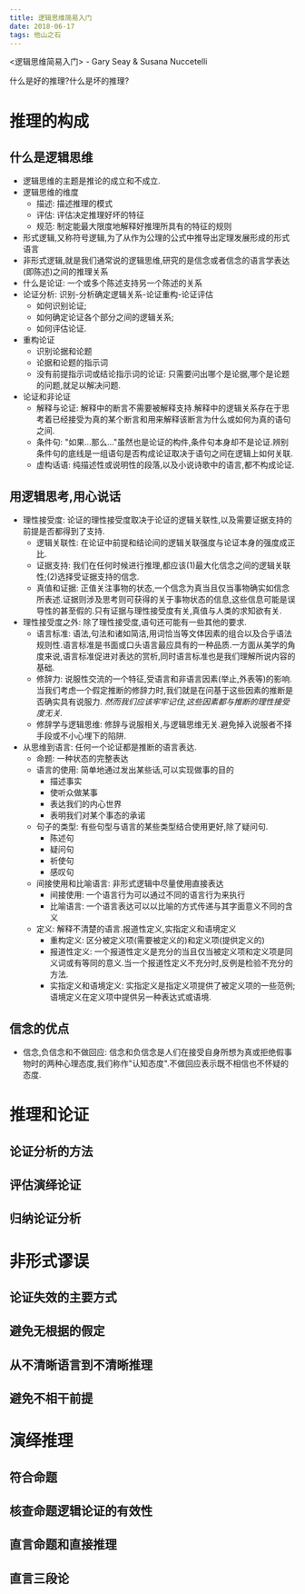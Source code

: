 ```yaml
---
title: 逻辑思维简易入门
date: 2018-06-17
tags: 他山之石
---
```


<逻辑思维简易入门> - Gary Seay & Susana Nuccetelli

什么是好的推理?什么是坏的推理?

<!-- more -->

# 推理的构成

## 什么是逻辑思维

* 逻辑思维的主题是推论的成立和不成立.
* 逻辑思维的维度
    * 描述: 描述推理的模式
    * 评估: 评估决定推理好坏的特征
    * 规范: 制定能最大限度地解释好推理所具有的特征的规则
* 形式逻辑,又称符号逻辑,为了从作为公理的公式中推导出定理发展形成的形式语言
* 非形式逻辑,就是我们通常说的逻辑思维,研究的是信念或者信念的语言学表达(即陈述)之间的推理关系
* 什么是论证: 一个或多个陈述支持另一个陈述的关系
* 论证分析: 识别-分析确定逻辑关系-论证重构-论证评估
    * 如何识别论证;
    * 如何确定论证各个部分之间的逻辑关系;
    * 如何评估论证.
* 重构论证
    * 识别论据和论题
    * 论据和论题的指示词
    * 没有前提指示词或结论指示词的论证: 只需要问出哪个是论据,哪个是论题的问题,就足以解决问题.
* 论证和非论证
    * 解释与论证: 解释中的断言不需要被解释支持.解释中的逻辑关系存在于思考着已经接受为真的某个断言和用来解释该断言为什么或如何为真的语句之间.
    * 条件句: "如果...那么..."虽然也是论证的构件,条件句本身却不是论证.辨别条件句的底线是一组语句是否构成论证取决于语句之间在逻辑上如何关联.
    * 虚构话语: 纯描述性或说明性的段落,以及小说诗歌中的语言,都不构成论证.

## 用逻辑思考,用心说话

* 理性接受度: 论证的理性接受度取决于论证的逻辑关联性,以及需要证据支持的前提是否都得到了支持.
    * 逻辑关联性: 在论证中前提和结论间的逻辑关联强度与论证本身的强度成正比.
    * 证据支持: 我们在任何时候进行推理,都应该(1)最大化信念之间的逻辑关联性;(2)选择受证据支持的信念.
    * 真值和证据: 正值关注事物的状态,一个信念为真当且仅当事物确实如信念所表述.证据则涉及思考则可获得的关于事物状态的信息,这些信息可能是误导性的甚至假的.只有证据与理性接受度有关,真值与人类的求知欲有关.
* 理性接受度之外: 除了理性接受度,语句还可能有一些其他的要求.
    * 语言标准: 语法,句法和诸如简洁,用词恰当等文体因素的组合以及合乎语法规则性.语言标准是书面或口头语言最应具有的一种品质.一方面从美学的角度来说,语言标准促进对表达的赏析,同时语言标准也是我们理解所说内容的基础.
    * 修辞力: 说服性交流的一个特征,受语言和非语言因素(举止,外表等)的影响.当我们考虑一个假定推断的修辞力时,我们就是在问基于这些因素的推断是否确实具有说服力. *然而我们应该牢牢记住,这些因素都与推断的理性接受度无关.*
    * 修辞学与逻辑思维: 修辞与说服相关,与逻辑思维无关.避免掉入说服者不择手段或不小心埋下的陷阱.
* 从思维到语言: 任何一个论证都是推断的语言表达.
    * 命题: 一种状态的完整表达
    * 语言的使用: 简单地通过发出某些话,可以实现做事的目的
        * 描述事实
        * 使听众做某事
        * 表达我们的内心世界
        * 表明我们对某个事态的承诺
    * 句子的类型: 有些句型与语言的某些类型结合使用更好,除了疑问句.
        * 陈述句
        * 疑问句
        * 祈使句
        * 感叹句
    * 间接使用和比喻语言: 非形式逻辑中尽量使用直接表达
        * 间接使用: 一个语言行为可以通过不同的语言行为来执行
        * 比喻语言: 一个语言表达可以以比喻的方式传递与其字面意义不同的含义
    * 定义: 解释不清楚的语言.报道性定义,实指定义和语境定义
        * 重构定义: 区分被定义项(需要被定义的)和定义项(提供定义的)
        * 报道性定义: 一个报道性定义是充分的当且仅当被定义项和定义项是同义词或有等同的意义.当一个报道性定义不充分时,反例是检验不充分的方法.
        * 实指定义和语境定义: 实指定义是指定义项提供了被定义项的一些范例;语境定义在定义项中提供另一种表达式或语境.

## 信念的优点

* 信念,负信念和不做回应: 信念和负信念是人们在接受自身所想为真或拒绝假事物时的两种心理态度,我们称作"认知态度".不做回应表示既不相信也不怀疑的态度.

# 推理和论证

## 论证分析的方法

## 评估演绎论证

## 归纳论证分析

# 非形式谬误

## 论证失效的主要方式

## 避免无根据的假定

## 从不清晰语言到不清晰推理

## 避免不相干前提

# 演绎推理

## 符合命题

## 核查命题逻辑论证的有效性

## 直言命题和直接推理

## 直言三段论